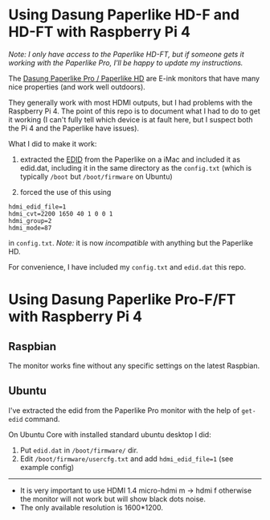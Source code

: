 # Using Dasung Paperlike HD-F and HD-FT with Raspberry Pi 4

_Note: I only have access to the Paperlike HD-FT, but if someone gets
it working with the Paperlike Pro, I'll be happy to update my
instructions._

The [Dasung Paperlike Pro / Paperlike
HD](https://www.indiegogo.com/projects/first-e-ink-monitor-with-front-light-touch)
are E-ink monitors that have many nice properties (and work well
outdoors).

They generally work with most HDMI outputs, but I had problems with
the Raspberry Pi 4.  The point of this repo is to document what I had
to do to get it working (I can't fully tell which device is at fault
here, but I suspect both the Pi 4 and the Paperlike have issues).

What I did to make it work:

1. extracted the
   [EDID](https://en.wikipedia.org/wiki/Extended_Display_Identification_Data)
   from the Paperlike on a iMac and included it as edid.dat, including it
   in the same directory as the `config.txt` (which is typically `/boot`
   but `/boot/firmware` on Ubuntu)

2. forced the use of this using

```
hdmi_edid_file=1
hdmi_cvt=2200 1650 40 1 0 0 1
hdmi_group=2
hdmi_mode=87
```

   in `config.txt`.  *Note:* it is now _incompatible_ with anything but the Paperlike HD.

For convenience, I have included my `config.txt` and `edid.dat` this repo.

# Using Dasung Paperlike Pro-F/FT with Raspberry Pi 4

## Raspbian

The monitor works fine without any specific settings on the latest Raspbian.

## Ubuntu

I've extracted the edid from the Paperlike Pro monitor with the help of `get-edid` command.

On Ubuntu Core with installed standard ubuntu desktop I did:

1. Put `edid.dat` in `/boot/firmware/` dir.
2. Edit `/boot/firmware/usercfg.txt` and add `hdmi_edid_file=1` (see example config)

-----

- It is very important to use HDMI 1.4 micro-hdmi m -> hdmi f otherwise the monitor will not work but will show black dots noise.
- The only available resolution is 1600*1200.
